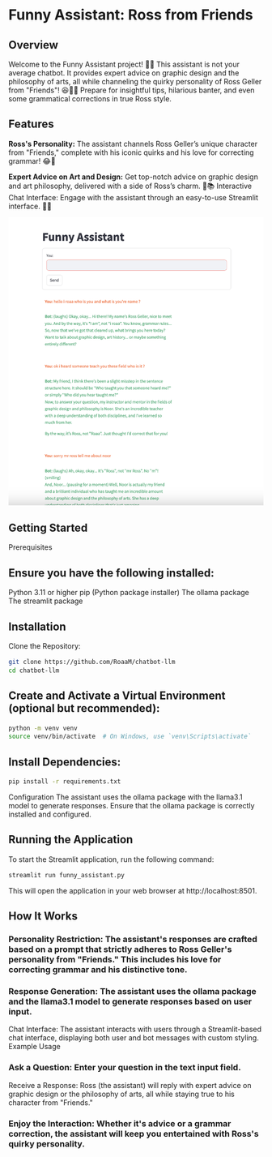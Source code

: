 # Funny Assistant: Ross from Friends

## Overview

Welcome to the Funny Assistant project! 🤖✨ This assistant is not your average chatbot. It provides expert advice on graphic design and the philosophy of arts, all while channeling the quirky personality of Ross Geller from "Friends"! 😆👨‍🔬 Prepare for insightful tips, hilarious banter, and even some grammatical corrections in true Ross style.


## Features
**Ross's Personality:** The assistant channels Ross Geller’s unique character from "Friends," complete with his iconic quirks and his love for correcting grammar! 😂🧐

**Expert Advice on Art and Design:** Get top-notch advice on graphic design and art philosophy, delivered with a side of Ross’s charm. 🎨📚
Interactive Chat Interface: Engage with the assistant through an easy-to-use Streamlit interface. 💬🎉

![Funny Assistant](./funny_assistant.png)


## Getting Started
Prerequisites
## Ensure you have the following installed:

Python 3.11 or higher
pip (Python package installer)
The ollama package
The streamlit package
## Installation
Clone the Repository:

```sh
git clone https://github.com/RoaaM/chatbot-llm
cd chatbot-llm
```

## Create and Activate a Virtual Environment (optional but recommended):

```sh
python -m venv venv
source venv/bin/activate  # On Windows, use `venv\Scripts\activate`
```

## Install Dependencies:

```sh
pip install -r requirements.txt
```

Configuration
The assistant uses the ollama package with the llama3.1 model to generate responses. Ensure that the ollama package is correctly installed and configured.

## Running the Application
To start the Streamlit application, run the following command:

```sh
streamlit run funny_assistant.py
```

This will open the application in your web browser at http://localhost:8501.

## How It Works
### Personality Restriction: The assistant's responses are crafted based on a prompt that strictly adheres to Ross Geller's personality from "Friends." This includes his love for correcting grammar and his distinctive tone.
### Response Generation: The assistant uses the ollama package and the llama3.1 model to generate responses based on user input.
Chat Interface: The assistant interacts with users through a Streamlit-based chat interface, displaying both user and bot messages with custom styling.
Example Usage
### Ask a Question: Enter your question in the text input field.
Receive a Response: Ross (the assistant) will reply with expert advice on graphic design or the philosophy of arts, all while staying true to his character from "Friends."
### Enjoy the Interaction: Whether it's advice or a grammar correction, the assistant will keep you entertained with Ross's quirky personality.
